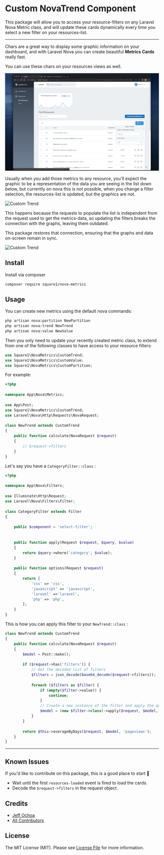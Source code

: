 # Custom NovaTrend Component

This package will allow you to access your resource-filters on any Laravel Nova Metric class, and will update these cards dynamically every time you select a new filter on your resources-list.

---

Chars are a great way to display some graphic information on your dashboard, and with Laravel Nova you can create beautiful **Metrics Cards** really fast.

You can use these chars on your resources views as well.

![Custom Trend](./img/custom-trend.png "CustomTrend")

Usually when you add those metrics to any resource, you'll expect the graphic to be a representation of the data you are seeing in the list down below, but currently on nova this is not possible, when you change a filter selection, the resources-list is updated, but the graphics are not.

![Custom Trend](./img/metrics-before.gif "Nova Filters")

This happens because the requests to populate the list is independent from the request used to get the metrics-data, so updating the filters breaks the connection with the graphs, leaving them outdated.

This package restores that connection, ensuring that the graphs and data on-screen remain in sync.

![Custom Trend](./img/after.gif "Nova Filters")

## Install

Install via composer

```bash
composer require square1/nova-metrics
```

## Usage

You can create new metrics using the default nova commands:

```bash
php artisan nova:partition NewPartition
php artisan nova:trend NewTrend
php artisan nova:value NewValue
```

Then you only need to update your recently created metric class, to extend from one of the following classes to have access to your resource filters:

```php
use Square1\NovaMetrics\CustomTrend;
use Square1\NovaMetrics\CustomValue;
use Square1\NovaMetrics\CustomPartition;
```

For example:

```php
<?php

namespace App\Nova\Metrics;

use App\Post;
use Square1\NovaMetrics\CustomTrend;
use Laravel\Nova\Http\Requests\NovaRequest;

class NewTrend extends CustomTrend
{
    public function calculate(NovaRequest $request)
    {
        // $request->filters
    }
}
```

Let's say you have a `CategoryFilter::class` :

```php
<?php

namespace App\Nova\Filters;

use Illuminate\Http\Request;
use Laravel\Nova\Filters\Filter;

class CategoryFilter extends Filter
{

    public $component = 'select-filter';


    public function apply(Request $request, $query, $value)
    {
        return $query->where('category', $value);
    }

    public function options(Request $request)
    {
        return [
            'css' => 'css',
            'javascript' => 'javascript',
            'laravel' =>'laravel',
            'php' => 'php',
        ];
    }
}
```

This is how you can apply this filter to your `NewTrend::class` :

```php
class NewTrend extends CustomTrend
{
    public function calculate(NovaRequest $request)
    {
        $model = Post::make();

        if ($request->has('filters')) {
            // Get the decoded list of filters
            $filters = json_decode(base64_decode($request->filters));

            foreach ($filters as $filter) {
                if (empty($filter->value)) {
                    continue;
                }
                // Create a new instance of the filter and apply the query to your model
                $model = (new $filter->class)->apply($request, $model, $filter->value);
            }
        }

        return $this->averageByDays($request, $model, 'pageviews');
    }
}
```

---

## Known Issues

If you'd like to contribute on this package, this is a good place to start 🙂

- Wait until the first `resources-loaded` event is fired to load the cards.
- Decode the `$request->filters` in the request object.

## Credits

- [Jeff Ochoa](https://github.com/jeffochoa)
- [All Contributors](../../contributors)

## License

The MIT License (MIT). Please see [License File](LICENSE.md) for more information.
